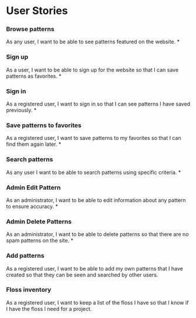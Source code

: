 # User Stories

### Browse patterns
As any user, I want to be able to see patterns featured on the website. *

### Sign up
As a user, I want to be able to sign up for the website so that I can save patterns as favorites. *

### Sign in
As a registered user, I want to sign in so that I can see patterns I have saved previously. *

### Save patterns to favorites
As a registered user, I want to save patterns to my favorites so that I can find them again later. *

### Search patterns
As any user I want to be able to search patterns using specific criteria. *

### Admin Edit Pattern
As an administrator, I want to be able to edit information about any pattern to ensure accuracy. *

### Admin Delete Patterns
As an administrator, I want to be able to delete patterns so that there are no spam patterns on the site. *

### Add patterns
As a registered user, I want to be able to add my own patterns that I have created so that they can be seen and searched by other users.

### Floss inventory
As a registered user, I want to keep a list of the floss I have so that I know if I have the floss I need for a project. 